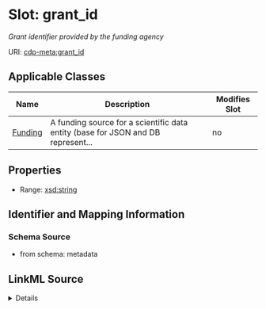 # Slot: grant_id


_Grant identifier provided by the funding agency_



URI: [cdp-meta:grant_id](metadatagrant_id)



<!-- no inheritance hierarchy -->




## Applicable Classes

| Name | Description | Modifies Slot |
| --- | --- | --- |
[Funding](Funding.md) | A funding source for a scientific data entity (base for JSON and DB represent... |  no  |







## Properties

* Range: [xsd:string](http://www.w3.org/2001/XMLSchema#string)





## Identifier and Mapping Information







### Schema Source


* from schema: metadata




## LinkML Source

<details>
```yaml
name: grant_id
description: Grant identifier provided by the funding agency
from_schema: metadata
exact_mappings:
- cdp-common:funding_grant_id
rank: 1000
alias: grant_id
owner: Funding
domain_of:
- Funding
range: string
inlined: true
inlined_as_list: true

```
</details>